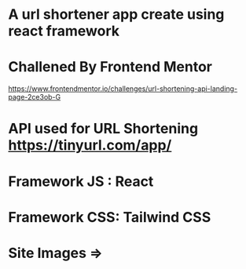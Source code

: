 # A url shortener app create using react framework
# Challened By Frontend Mentor 
https://www.frontendmentor.io/challenges/url-shortening-api-landing-page-2ce3ob-G

# API used for URL Shortening https://tinyurl.com/app/

# Framework JS : React
# Framework CSS: Tailwind CSS

# Site Images =>




